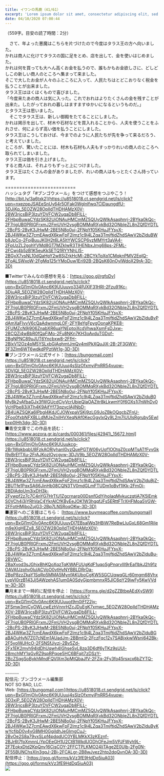 ```yaml
---
title: イワンの馬鹿（41/61）
excerpt: 'Lorem ipsum dolor sit amet, consectetur adipiscing elit, sed do eiusmod tempor incididunt ut labore et dolore magna aliqua. Praesent elementum facilisis leo vel fringilla est ullamcorper eget. At imperdiet dui accumsan sit amet nulla facilisi morbi tempus.'
date: 04/10/2020 07:00:44
---
```


（559字。目安の読了時間：2分）  
  
　さて、年よった悪魔はこちらを片づけたので今度はタラス王の方へ向いました。  
かれは商人に化けてタラスの国に足をとめ、店を出して、金を使いはじめました。  
かれは何を買っても大へん高くお金を払うので、誰もかもお金欲しさに、どしどしこの新しい商人のところへ集まって来ました。  
そこで大したお金が人々のふところに入って、人民たちはとどこおりなく税金を払うことが出来ました。  
タラス王はほくほくもので喜びました。  
「今度来たあの商人は気に入った。これでおれはよりたくさんの金を残すことが出来た。したがっておれの暮しはますますゆかいになるというものだ。」  
とタラス王は思いました。  
　そこでタラス王は、新しい御殿をたてることにしました。  
かれは掲示を出して、材木や石材などを買入れることから、人夫を使うことをふれさせ、何によらず高い価を払うことにしました。  
タラス王はこうしておけば、今までのように人民たちが先を争って来るだろう、と考えていました。  
ところが、驚いたことには、材木も石材も人夫もすっかりれいの商人のところへ取られてしまいました。  
タラス王は価を引き上げました。  
すると商人は、それよりもずっと上につけました。  
タラス王はたくさんの金がありましたが、れいの商人はもっとたくさん持っています。  
  
\=========================  
ハッシュタグ「#ブンゴウメール」をつけて感想をつぶやこう！　  
[http://bit.ly/3a6txk2](https://u8518018.ct.sendgrid.net/ls/click?upn=nxezppJSAEeSnUy64r5OFak0Wglnlfwq7ClDaungdfU-3DJjKp_5EOZW28OpIldTHDHAMzX0V-2BW3rjcsBjP3IzuYDVFCW2ugaDb8FlLL-2FHbpBuwaCYdzSK82UiONAuHMCmMZ5QUyQWlkAsaqhnrj-2BYka0kQc-2F7rigUB0PRlGFrxmJ2FmUVH2vsgBOMMqRXykBd32ONbIeZL8nZQfDYDTL-2BcPS-2BvK3JHwM-2BE5N8o0uj-2FNpYf05KHuJFYsyX-2BJ4WKw3Z7cmEAwdX6kwFpF2Imz1c9i4LZqa3TmjftidZhdSAwV2bZlduBWb8JpCo-2FojBuuJK0H2t6LA5ItYWCSCP6vzMMYrt3aVA4-2FpUzZL2gohYVMd8GT7MZklwR3TlHENbxJmg68ps-2FML-2FCwj4b5zB1K5euKkSETQ1RYYNhLI5-2BGyX7vsNL10dQaHpY2w8SjZrkHcMl-2BCYkTpXp1CMqknPMV2EqIQ-2FoALSWxoW-2FgMq125rYMoDuw1Eri92B-2BQsK60nOyIWdoX29rA-3D-3D)  
  
■Twitterでみんなの感想を見る：[https://goo.gl/rgfoDv](https://u8518018.ct.sendgrid.net/ls/click?upn=BxGl1mjOlv0Anc6K9UUuuvo334PJXlF31HRI-2Fzu91Kc-3DjuAR_5EOZW28OpIldTHDHAMzX0V-2BW3rjcsBjP3IzuYDVFCW2ugaDb8FlLL-2FHbpBuwaCYdzSK82UiONAuHMCmMZ5QUyQWlkAsaqhnrj-2BYka0kQc-2F7rigUB0PRlGFrxmJ2FmUVH2vsgBOMMqRXykBd32ONbIeZL8nZQfDYDTL-2BcPS-2BvK3JHwM-2BE5N8o0uj-2FNpYf05KHuJFYsyX-2BJ4WKw3Z7cmEAwdX6kwFpF2Imz1c9i4LZqa3TmjftidZhdSAwV2bZlduBvPdAmXaFIvvV6cQaAdwnmgLOF-2FY8eYgFpygOonaKPKE8-2FUMZcN9j906ZnabXR6uaYNEptoiXcdVhwaXsmFsDJxw-2BCQZi4wBbR0fQaFiMo-2Fu8NKn7KH3oAvduTGDof-2BgNPNC89uJUT6Yncbxw8-2FfH-2BlxV12Oz4pM5YSLxbGiAqhmtJmQv4mlPkXQuJiX-2B-2F3GWV-2F3ZIm6WT6wdkdPPztWt1g-3D-3D)  
■ブンゴウメール公式サイト：[https://bungomail.com](https://u8518018.ct.sendgrid.net/ls/click?upn=BxGl1mjOlv0Anc6K9UUuuj4sSlzOfxmyiPnRR54vuow-3DVIQI_5EOZW28OpIldTHDHAMzX0V-2BW3rjcsBjP3IzuYDVFCW2ugaDb8FlLL-2FHbpBuwaCYdzSK82UiONAuHMCmMZ5QUyQWlkAsaqhnrj-2BYka0kQc-2F7rigUB0PRlGFrxmJ2FmUVH2vsgBOMMqRXykBd32ONbIeZL8nZQfDYDTL-2BcPS-2BvK3JHwM-2BE5N8o0uj-2FNpYf05KHuJFYsyX-2BJ4WKw3Z7cmEAwdX6kwFpF2Imz1c9i4LZqa3TmjftidZhdSAwV2bZlduB0My8k2yAfbaGJx3fWGUcdCiyVcrUbieQIaOAZjtr8kLkwmY0f6OXs1i7nWhDv0VcHPbe83iXTh4K9AifYf73qzvcIAjINbD-2B4UAZSQKa6lPbgI4KdJCJOWxpaVSKj9zLG9JoZBkOQgcbZFnU-2Foo0fxbNFXBLLdMUeZniIHVXeqNAf0KecGgyIxQy9L2m7iUUlsRgruby5EwIbxp0lHh3dg-3D-3D)  
■青空文庫でこの作品を読む：[https://www.aozora.gr.jp/cards/000361/files/42941\_15672.html](https://u8518018.ct.sendgrid.net/ls/click?upn=BxGl1mjOlv0Anc6K9UUuukcg-2Br1WqkbqbU8FzkAORlyhanI0vzQuePGTW06yUof1OOtgZ0cpMTsATfFvvGkl9xBrEfTXu-2FrAJKozlOycgyw-3DJV9b_5EOZW28OpIldTHDHAMzX0V-2BW3rjcsBjP3IzuYDVFCW2ugaDb8FlLL-2FHbpBuwaCYdzSK82UiONAuHMCmMZ5QUyQWlkAsaqhnrj-2BYka0kQc-2F7rigUB0PRlGFrxmJ2FmUVH2vsgBOMMqRXykBd32ONbIeZL8nZQfDYDTL-2BcPS-2BvK3JHwM-2BE5N8o0uj-2FNpYf05KHuJFYsyX-2BJ4WKw3Z7cmEAwdX6kwFpF2Imz1c9i4LZqa3TmjftidZhdSAwV2bZlduBjZ-2BUTfe1PqxSA66JinHb08CQN3TV0mdGLmFTUDm1oBvf1IKk-2FmOi-2BDlAdpUm3ixDH3k-2Fywpf2z7c7C4nYG7HrTfJ1Zgcrnarp00DsnfGdYjhoIaqMvkuczqtiA7K5lEmkS0VCh4j3jYRhVaC4YkrAlCfKByEeJOK1W3hgqfJFs5ERttFTrXHFMoa5VGW-2FFotHMjboZujG3-2Bp7LNSRoqOKw-3D-3D)  
■運営へのご支援はこちら： [https://www.buymeacoffee.com/bungomail](https://u8518018.ct.sendgrid.net/ls/click?upn=BxGl1mjOlv0Anc6K9UUuuvDl7EBsalWq3HBiW7ReBwLluGxL68Gm1RiIem9eXlgHEZx8_5EOZW28OpIldTHDHAMzX0V-2BW3rjcsBjP3IzuYDVFCW2ugaDb8FlLL-2FHbpBuwaCYdzSK82UiONAuHMCmMZ5QUyQWlkAsaqhnrj-2BYka0kQc-2F7rigUB0PRlGFrxmJ2FmUVH2vsgBOMMqRXykBd32ONbIeZL8nZQfDYDTL-2BcPS-2BvK3JHwM-2BE5N8o0uj-2FNpYf05KHuJFYsyX-2BJ4WKw3Z7cmEAwdX6kwFpF2Imz1c9i4LZqa3TmjftidZhdSAwV2bZlduBu-2BVWC-2BaXyod3sJGhixBhKQoXqzTqKWAFUUgKdF1uqoSgPnqrvIII9rEaI1bkJ2h91zOAVAfJzphv0lulACVoO0vtHyNYBBLDRrOa-2BpP8zzZkaY1SqRp5MMA5MynfAKUboCgKW5SGCUqwqGLr60mgm68VhxLypVI0rzB143Jj5AWzehAS1um0A0SdyGjpmbmnxR5JlC6qY29iwFy5KwVVdw-3D-3D)  
■月末まで一時的に配信を停止： [https://forms.gle/d2gZZBtbeAEdXySW9](https://u8518018.ct.sendgrid.net/ls/click?upn=BxGl1mjOlv0Anc6K9UUuuot9m0iFf22jy-2FSmw3mjCyOWLcwEzhVnnrHZcJDuEgK7xmwc_5EOZW28OpIldTHDHAMzX0V-2BW3rjcsBjP3IzuYDVFCW2ugaDb8FlLL-2FHbpBuwaCYdzSK82UiONAuHMCmMZ5QUyQWlkAsaqhnrj-2BYka0kQc-2F7rigUB0PRlGFrxmJ2FmUVH2vsgBOMMqRXykBd32ONbIeZL8nZQfDYDTL-2BcPS-2BvK3JHwM-2BE5N8o0uj-2FNpYf05KHuJFYsyX-2BJ4WKw3Z7cmEAwdX6kwFpF2Imz1c9i4LZqa3TmjftidZhdSAwV2bZlduBGaBAOuHvN7Z07cNEm1AUadJm-2BBmtQ-2FczFqc12v7SABjxkwlWsni642Bk-2F5yoIWJHcO-2FSNSfJiyzj-2Bv5Zd-2Fx1EK2mvh94ldDhUqwh4IGhseSvL8zp3D6df6yTKz9sUUl-2BmchMY1qGvRZ9spRPqoe5HC6BFqit7zDSzY-2BcZSqgSoBykhMndFQVlXm3pMtQbaJfV-2FZq-2Fy3fo45rsxcx6bZYTQ-3D-3D)  
  
\-------  
配信元: ブンゴウメール編集部  
NOT SO BAD, LLC.  
Web: [https://bungomail.com](https://u8518018.ct.sendgrid.net/ls/click?upn=BxGl1mjOlv0Anc6K9UUuuj4sSlzOfxmyiPnRR54vuow-3D3xiP_5EOZW28OpIldTHDHAMzX0V-2BW3rjcsBjP3IzuYDVFCW2ugaDb8FlLL-2FHbpBuwaCYdzSK82UiONAuHMCmMZ5QUyQWlkAsaqhnrj-2BYka0kQc-2F7rigUB0PRlGFrxmJ2FmUVH2vsgBOMMqRXykBd32ONbIeZL8nZQfDYDTL-2BcPS-2BvK3JHwM-2BE5N8o0uj-2FNpYf05KHuJFYsyX-2BJ4WKw3Z7cmEAwdX6kwFpF2Imz1c9i4LZqa3TmjftidZhdSAwV2bZlduByKwYcfibD0v4yG8MH0GgiIdhJeGImgCuJ-2BvOe2S8a79vxSLpf4pdqdUC0YBLMKkX3zKEznf-2BJr6t7fpXmnnLiYpOEeGH1U2CtB1WkdUODhOFeJm5VPJFWyh9L-2F7EokxDtd2KpQnv16CjsCOY-2FFCTPLKMO24liTAge2E0Ulb-2Fg0N-2F55BUNChsXIn3gqJ-2Bj-2FCALgr-2B8wJvez2htp2dqQvnOA-3D-3D)  
配信停止：[https://goo.gl/forms/kVz3fE9HdDq5iuA03](https://goo.gl/forms/kVz3fE9HdDq5iuA03)  
![](https://u8518018.ct.sendgrid.net/wf/open?upn=ypZaqTjaYrwJSsa-2BLe7H7RcvxSux8rtM6dMtnptkxLQMLiJbmQ03whDMSt9-2BvxM-2BKE6ujadHWCHS-2FYDUUXrKB1ko48yvbyCc0cRihB-2Fp5Bay9wjnwFFFSOMUGZ1XsQFL6p8hp16D1yieF4SRPfSVoF1PTdW7HNTKKK6gCxRVM48qlGA4jnF1bVR9HtlDTYPXJrWDx30ThJplSWBww0X3xE6HWbFCa93fPr3zNKivbViMiK4kTfyzgEazMTPH7FqfPQqKvuQbwTIQAkzinPJcBoKMqGAWzbIC7JFdy0034ReEhADnkGhPmBYr4EtuM649qIsnNz9vs1AZB4SkNgrEZaaoen7sGDhv7vy2bcb-2FWhQzpqxW6t-2FFljvErrrDNY0yoHaNsNKwdvHu31fvtU-2F1p5pQoAOTNkcKFsUh0Trk-2BcdaG7lKlLKdFoiG2TOCLBQ9VwwTZzOsy4jO50EeoDj7BQ-3D-3D)